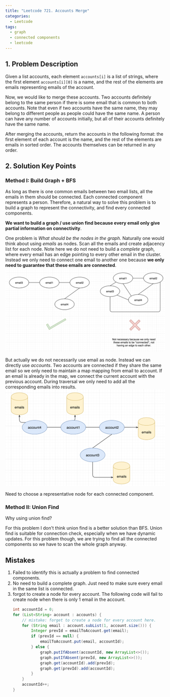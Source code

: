 ```yaml
---
title: "Leetcode 721. Accounts Merge"
categories:
  - Leetcode
tags:
  - graph
  - connected components
  - leetcode
---
```


## 1. Problem Description
Given a list accounts, each element `accounts[i]` is a list of strings, where the first element `accounts[i][0]` is a name, and the rest of the elements are emails representing emails of the account.

Now, we would like to merge these accounts. Two accounts definitely belong to the same person if there is some email that is common to both accounts. Note that even if two accounts have the same name, they may belong to different people as people could have the same name. A person can have any number of accounts initially, but all of their accounts definitely have the same name.

After merging the accounts, return the accounts in the following format: the first element of each account is the name, and the rest of the elements are emails in sorted order. The accounts themselves can be returned in any order.

## 2. Solution Key Points
### Method I: Build Graph + BFS
As long as there is one common emails between two email lists, all the emails in them should be connected. Each connected component represents a person. Therefore, a natural way to solve this problem is to build a graph to represent the connectivity, and find every connected components.

**We want to build a graph / use union find because every email only give partial information on connectivity**.

One problem is *What should be the nodes in the graph*. Naturally one would think about using *emails* as nodes. Scan all the emails and create adjacency list for each node. Note here we do not need to build a *complete* graph, where every email has an edge pointing to every other email in the cluster. Instead we only need to connect one email to another one because **we only need to guarantee that these emails are connected**.
![emailAsNode](/assets/images/leetcodes/721/emailAsNode.png)

But actually we do not necessarily use email as node. Instead we can directly use *accounts*. Two accounts are connected if they share the same email so we only need to maintain a map mapping from email to account. If an email is already in the map, we connect the current account with the previous account. During traversal we only need to add all the corresponding emails into results.
![accountAsNode](/assets/images/leetcodes/721/accountAsNode.png)

Need to choose a representative node for each connected component.
### Method II: Union Find
Why using union find?

For this problem I don't think union find is a better solution than BFS. Union find is suitable for connection check, especially when we have dynamic updates. For this problem though, we are trying to find all the connected components so we have to scan the whole graph anyway.

## Mistakes
1. Failed to identify this is actually a problem to find connected components.
2. No need to build a complete graph. Just need to make sure every email in the same list is connected.
3. forgot to create a node for every account. The following code will fail to create node when there is only 1 email in the account.
   ```java
   int accountId = 0;
   for (List<String> account : accounts) {
       // mistake: forget to create a node for every account here.
       for (String email : account.subList(1, account.size())) {
           Integer prevId = emailToAccount.get(email);
           if (prevId == null) {
               emailToAccount.put(email, accountId);
           } else {
               graph.putIfAbsent(accountId, new ArrayList<>());
               graph.putIfAbsent(prevId, new ArrayList<>());
               graph.get(accountId).add(prevId);
               graph.get(prevId).add(accountId);
           }
       }
       accountId++;
   }
   ```
